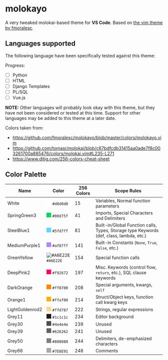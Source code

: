 # molokayo

A very tweaked molokai-based theme for **VS Code**. Based on [the vim theme by fmoralesc](https://github.com/fmoralesc/molokayo).

## Languages supported

The following language have been specifically tested against this theme:

Progress:

- [ ] Python
- [ ] HTML
- [ ] Django Templates
- [ ] PL/SQL
- [ ] Vue.js

**NOTE:** Other languages will probably look okay with this theme, but they have not been considered or tested at this time. Support for other languages may be added to this theme at a later date.

Colors taken from:

- https://github.com/fmoralesc/molokayo/blob/master/colors/molokayo.vim
- https://github.com/tomasr/molokai/blob/c67bdfcdb31415aa0ade7f8c003261700a885476/colors/molokai.vim#L235-L271
- https://www.ditig.com/256-colors-cheat-sheet

## Color Palette

| Name            | Color                                                | 256 Colors | Scope Rules                                                                             |
| --------------- | ---------------------------------------------------- | ---------- | --------------------------------------------------------------------------------------- |
| White           | <kbd>![#d0d0d0](./images/ffffff.png)</kbd> `#d0d0d0` | 15         | Variables, Normal function parameters                                                   |
| SpringGreen3    | <kbd>![#00d75f](./images/00d75f.png)</kbd> `#00d75f` | 41         | Imports, Special Characters and Delimiters                                              |
| SteelBlue1      | <kbd>![#5fd7ff](./images/5fd7ff.png)</kbd> `#5fd7ff` | 81         | Built-in/Global Function calls, Types, Storage type Keywords (def, class, lambda, etc.) |
| MediumPurple1   | <kbd>![#af87ff](./images/af87ff.png)</kbd> `#af87ff` | 141        | Built-in Constants (`None`, `True`, `False`, etc.)                                      |
| GreenYellow     | <kbd>![#A6E22E](./images/A6E22E.png)</kbd> `#A6E22E` | 154        | Special function calls                                                                  |
| DeepPink2       | <kbd>![#f92672](./images/ff005f.png)</kbd> `#f92672` | 197        | Misc. Keywords (control flow, `return`, etc.), SQL clause keywords                      |
| DarkOrange      | <kbd>![#ff8700](./images/ff8700.png)</kbd> `#ff8700` | 208        | Special arguments, kwargs, `self`                                                       |
| Orange1         | <kbd>![#ffaf00](./images/ffaf00.png)</kbd> `#ffaf00` | 214        | Struct/Object keys, function call kwarg keys                                            |
| LightGoldenrod2 | <kbd>![#ffd787](./images/ffd787.png)</kbd> `#ffd787` | 222        | Strings, regular expressions                                                            |
| Grey11          | <kbd>![#1c1c1c](./images/1c1c1c.png)</kbd> `#1c1c1c` | 234        | Editor background                                                                       |
| Grey30          | <kbd>![#4e4e4e](./images/4e4e4e.png)</kbd> `#4e4e4e` | 239        | Unused                                                                                  |
| Grey39          | <kbd>![#626262](./images/626262.png)</kbd> `#626262` | 241        | Unused                                                                                  |
| Grey50          | <kbd>![#808080](./images/808080.png)</kbd> `#808080` | 244        | Delimiters, de-emphasized characters                                                    |
| Grey66          | <kbd>![#7E8E91](./images/a8a8a8.png)</kbd> `#7E8E91` | 248        | Comments                                                                                |
